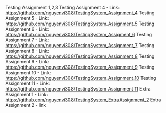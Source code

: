 Testing Assignment 1,2,3
Testing Assignment 4 - Link: https://github.com/nguyenvi308/TestingSystem_Assignment_4
Testing Assignment 5 - Link: https://github.com/nguyenvi308/TestingSystem_Assignment_5
Testing Assignment 6 - Link: https://github.com/nguyenvi308/TestingSystem_Assigment_6
Testing Assignment 7 - Link: https://github.com/nguyenvi308/TestingSystem_Assignment_7
Testing Assignment 8 - Link: https://github.com/nguyenvi308/TestingSystem_Assignment_8
Testing Assignment 9 - Link: https://github.com/nguyenvi308/TestingSystem_Assignment_9
Testing Assignment 10 - Link: https://github.com/nguyenvi308/TestingSystem_Assignment_10
Testing Assignment 11 - Link: https://github.com/nguyenvi308/TestingSystem_Assignment_11
Extra Assignment 1 - Link: https://github.com/nguyenvi308/TestingSystem_ExtraAssignment_2
Extra Assignment 2 - link 
